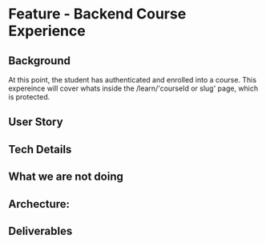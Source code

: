 # Feature - Backend Course Experience

## Background
At this point, the student has authenticated and enrolled into a course.  This expereince will cover whats inside the /learn/'courseId or slug' page, which is protected.  



## User Story


## Tech Details


## What we are not doing


## Archecture:


## Deliverables


